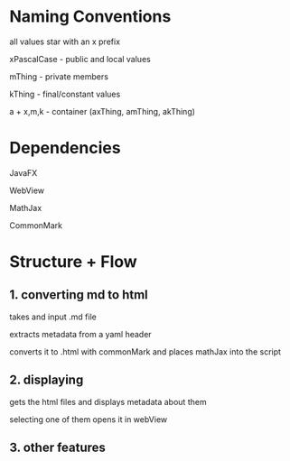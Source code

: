 ﻿# Naming Conventions

all values star with an x prefix

xPascalCase - public and local values

mThing - private members

kThing - final/constant values

a + x,m,k - container (axThing, amThing, akThing)

# Dependencies

JavaFX

WebView

MathJax

CommonMark


# Structure + Flow

## 1. converting md to html

takes and input .md file

extracts metadata from a yaml header

converts it to .html with commonMark and places mathJax into the script

## 2. displaying

gets the html files and displays metadata about them

selecting one of them opens it in webView


## 3. other features